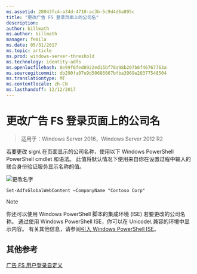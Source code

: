 ```yaml
---
ms.assetid: 28043fc4-a34d-4710-ac3b-5c9d4d6a895c
title: "更改广告 FS 登录页面上的公司名"
description: 
author: billmath
ms.author: billmath
manager: femila
ms.date: 05/31/2017
ms.topic: article
ms.prod: windows-server-threshold
ms.technology: identity-adfs
ms.openlocfilehash: 8e99f6fed8922ed15bf78a98b207b6f46767763a
ms.sourcegitcommit: db290fa07e9d50686667bfba3969e20377548504
ms.translationtype: MT
ms.contentlocale: zh-CN
ms.lasthandoff: 12/12/2017
---
```

# <a name="change-the-company-name-on-the-ad-fs-sign-in-page"></a>更改广告 FS 登录页面上的公司名

>适用于：Windows Server 2016，Windows Server 2012 R2
 
若要更改 sign\ 在页面显示的公司名称，使用以下 Windows PowerShell PowerShell cmdlet 和语法。 此值将默认情况下使用来自你在设置过程中输入的联合身份验证服务显示名称的值。  

![更改名字](media/AD-FS-user-sign-in-customization/ADFS_Blue_Custom1.png)
  
  
    Set-AdfsGlobalWebContent –CompanyName "Contoso Corp"  
 
  
> [!NOTE]  
> 你还可以使用 Windows PowerShell 脚本的集成环境 \(ISE\) 若要更改的公司名称。 通过使用 Windows PowerShell ISE，你可以在 Unicode\ 兼容的环境中显示内容。 有关其他信息，请参阅[引入 Windows PowerShell ISE](https://technet.microsoft.com/library/dd315244.aspx)。  

## <a name="additional-references"></a>其他参考 
[广告 FS 用户登录自定义](AD-FS-user-sign-in-customization.md)  
  
